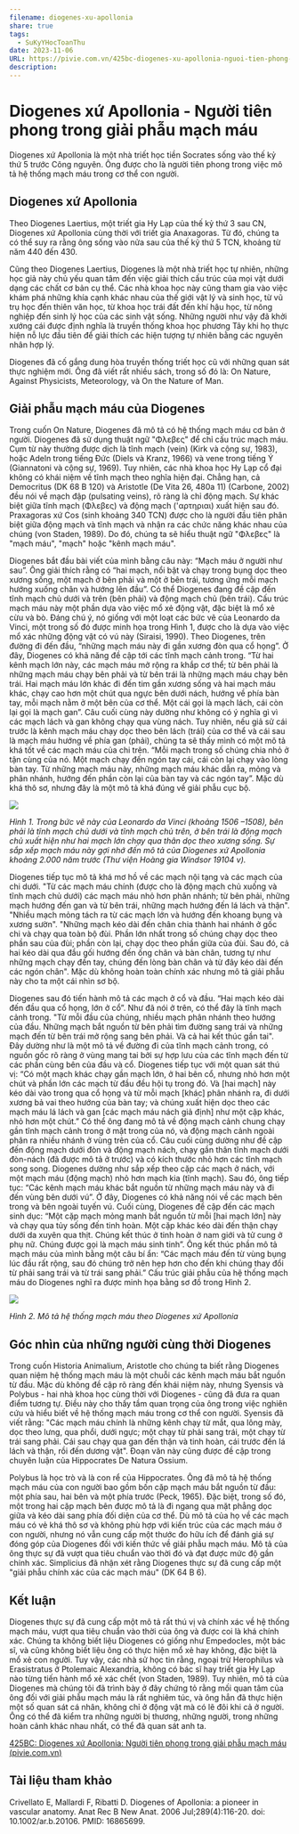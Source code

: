 ```yaml
---
filename: diogenes-xu-apollonia
share: true
tags:
  - SuKyYHocToanThu
date: 2023-11-06
URL: https://pivie.com.vn/425bc-diogenes-xu-apollonia-nguoi-tien-phong-trong-giai-phau-mach-mau.htm
description: 
---
```


# Diogenes xứ Apollonia - Người tiên phong trong giải phẫu mạch máu

Diogenes xứ Apollonia là một nhà triết học tiền Socrates sống vào thế kỷ thứ 5 trước Công nguyên. Ông được cho là người tiên phong trong việc mô tả hệ thống mạch máu trong cơ thể con người.

## Diogenes xứ Apollonia
Theo Diogenes Laertius, một triết gia Hy Lạp của thế kỷ thứ 3 sau CN, Diogenes xứ Apollonia cùng thời với triết gia Anaxagoras. Từ đó, chúng ta có thể suy ra rằng ông sống vào nửa sau của thế kỷ thứ 5 TCN, khoảng từ năm 440 đến 430.

Cũng theo Diogenes Laertius, Diogenes là một nhà triết học tự nhiên, những học giả này chủ yếu quan tâm đến việc giải thích cấu trúc của mọi vật dưới dạng các chất cơ bản cụ thể. Các nhà khoa học này cũng tham gia vào việc khám phá những khía cạnh khác nhau của thế giới vật lý và sinh học, từ vũ trụ học đến thiên văn học, từ khoa học trái đất đến khí hậu học, từ nông nghiệp đến sinh lý học của các sinh vật sống. Những người như vậy đã khởi xướng cái được định nghĩa là truyền thống khoa học phương Tây khi họ thực hiện nỗ lực đầu tiên để giải thích các hiện tượng tự nhiên bằng các nguyên nhân hợp lý.

Diogenes đã cố gắng dung hòa truyền thống triết học cũ với những quan sát thực nghiệm mới. Ông đã viết rất nhiều sách, trong số đó là: On Nature, Against Physicists, Meteorology, và On the Nature of Man.

## Giải phẫu mạch máu của Diogenes
Trong cuốn On Nature, Diogenes đã mô tả có hệ thống mạch máu cơ bản ở người. Diogenes đã sử dụng thuật ngữ "Φλεβες" để chỉ cấu trúc mạch máu. Cụm từ này thường được dịch là tĩnh mạch (vein) (Kirk và cộng sự, 1983), hoặc Adeln trong tiếng Đức (Diels và Kranz, 1966) và vene trong tiếng Ý (Giannatoni và cộng sự, 1969). Tuy nhiên, các nhà khoa học Hy Lạp cổ đại không có khái niệm về tĩnh mạch theo nghĩa hiện đại. Chẳng hạn, cả Democritus (DK 68 B 120) và Aristotle (De Vita 26, 480a 11) (Carbone, 2002) đều nói về mạch đập (pulsating veins), rõ ràng là chỉ động mạch. Sự khác biệt giữa tĩnh mạch (Φλεβες) và động mạch ('αρτηριαι) xuất hiện sau đó. Praxagoras xứ Cos (sinh khoảng 340 TCN) được cho là người đầu tiên phân biệt giữa động mạch và tĩnh mạch và nhận ra các chức năng khác nhau của chúng (von Staden, 1989). Do đó, chúng ta sẽ hiểu thuật ngữ "Φλεβες" là "mạch máu", "mạch" hoặc "kênh mạch máu".

Diogenes bắt đầu bài viết của mình bằng câu này: “Mạch máu ở người như sau”. Ông giải thích rằng có “hai mạch, nổi bật và chạy trong bụng dọc theo xương sống, một mạch ở bên phải và một ở bên trái, tương ứng mỗi mạch hướng xuống chân và hướng lên đầu”. Có thể Diogenes đang đề cập đến tĩnh mạch chủ dưới và trên (bên phải) và động mạch chủ (bên trái). Cấu trúc mạch máu này một phần dựa vào việc mổ xẻ động vật, đặc biệt là mổ xẻ cừu và bò. Đáng chú ý, nó giống với một loạt các bức vẽ của Leonardo da Vinci, một trong số đó được minh họa trong Hình 1, được cho là dựa vào việc mổ xác những động vật có vú này (Siraisi, 1990). Theo Diogenes, trên đường đi đến đầu, “những mạch máu này đi gần xương đòn qua cổ họng”. Ở đây, Diogenes có khả năng đề cập tới các tĩnh mạch cảnh trong. “Từ hai kênh mạch lớn này, các mạch máu mở rộng ra khắp cơ thể; từ bên phải là những mạch máu chạy bên phải và từ bên trái là những mạch máu chạy bên trái. Hai mạch máu lớn khác đi đến tim gần xương sống và hai mạch máu khác, chạy cao hơn một chút qua ngực bên dưới nách, hướng về phía bàn tay, mỗi mạch nằm ở một bên của cơ thể. Một cái gọi là mạch lách, cái còn lại gọi là mạch gan”. Câu cuối cùng này dường như không có ý nghĩa gì vì các mạch lách và gan không chạy qua vùng nách. Tuy nhiên, nếu giả sử cái trước là kênh mạch máu chạy dọc theo bên lách (trái) của cơ thể và cái sau là mạch máu hướng về phía gan (phải), chúng ta sẽ thấy mình có một mô tả khá tốt về các mạch máu của chi trên. “Mỗi mạch trong số chúng chia nhỏ ở tận cùng của nó. Một mạch chạy đến ngón tay cái, cái còn lại chạy vào lòng bàn tay. Từ những mạch máu này, những mạch máu khác dẫn ra, mỏng và phân nhánh, hướng đến phần còn lại của bàn tay và các ngón tay”. Mặc dù khá thô sơ, nhưng đây là một mô tả khá đúng về giải phẫu cục bộ.

![](https://i.imgur.com/I99CR6w.png)


*Hình 1. Trong bức vẽ này của Leonardo da Vinci (khoảng 1506 –1508), bên phải là tĩnh mạch chủ dưới và tĩnh mạch chủ trên, ở bên trái là động mạch chủ xuất hiện như hai mạch lớn chạy qua thân dọc theo xương sống. Sự sắp xếp mạch máu này gợi nhớ đến mô tả của Diogenes xứ Apollonia khoảng 2.000 năm trước (Thư viện Hoàng gia Windsor 19104 v).*

Diogenes tiếp tục mô tả khá mơ hồ về các mạch nội tạng và các mạch của chi dưới. "Từ các mạch máu chính (được cho là động mạch chủ xuống và tĩnh mạch chủ dưới) các mạch máu nhỏ hơn phân nhánh; từ bên phải, những mạch hướng đến gan và từ bên trái, những mạch hướng đến lá lách và thận". "Nhiều mạch mỏng tách ra từ các mạch lớn và hướng đến khoang bụng và xương sườn". "Những mạch kéo dài đến chân chia thành hai nhánh ở gốc chi và chạy qua toàn bộ đùi. Phần lớn nhất trong số chúng chạy dọc theo phần sau của đùi; phần còn lại, chạy dọc theo phần giữa của đùi. Sau đó, cả hai kéo dài qua đầu gối hướng đến ống chân và bàn chân, tương tự như những mạch chạy đến tay, chúng đến lòng bàn chân và từ đây kéo dài đến các ngón chân". Mặc dù không hoàn toàn chính xác nhưng mô tả giải phẫu này cho ta một cái nhìn sơ bộ.

Diogenes sau đó tiến hành mô tả các mạch ở cổ và đầu. “Hai mạch kéo dài đến đầu qua cổ họng, lớn ở cổ”. Như đã nói ở trên, có thể đây là tĩnh mạch cảnh trong. "Từ mỗi đầu của chúng, nhiều mạch phân nhánh theo hướng của đầu. Những mạch bắt nguồn từ bên phải tìm đường sang trái và những mạch đến từ bên trái mở rộng sang bên phải. Và cả hai kết thúc gần tai". Đây dường như là một mô tả về đường đi của tĩnh mạch cảnh trong, có nguồn gốc rõ ràng ở vùng mang tai bởi sự hợp lưu của các tĩnh mạch đến từ các phần cùng bên của đầu và cổ. Diogenes tiếp tục với một quan sát thú vị: “Có một mạch khác chạy gần mạch lớn, ở hai bên cổ, nhưng nhỏ hơn một chút và phần lớn các mạch từ đầu đều hội tụ trong đó. Và [hai mạch] này kéo dài vào trong qua cổ họng và từ mỗi mạch [khác] phân nhánh ra, đi dưới xương bả vai theo hướng của bàn tay; và chúng xuất hiện dọc theo các mạch máu lá lách và gan [các mạch máu nách giả định] như một cặp khác, nhỏ hơn một chút.” Có thể ông đang mô tả về động mạch cảnh chung chạy gần tĩnh mạch cảnh trong ở mặt trong của nó, và động mạch cảnh ngoài phân ra nhiều nhánh ở vùng trên của cổ. Câu cuối cùng dường như đề cập đến động mạch dưới đòn và động mạch nách, chạy gần thân tĩnh mạch dưới đòn-nách (đã được mô tả ở trước) và có kích thước nhỏ hơn các tĩnh mạch song song. Diogenes dường như sắp xếp theo cặp các mạch ở nách, với một mạch máu (động mạch) nhỏ hơn mạch kia (tĩnh mạch). Sau đó, ông tiếp tục: “Các kênh mạch máu khác bắt nguồn từ những mạch máu này và đi đến vùng bên dưới vú”. Ở đây, Diogenes có khả năng nói về các mạch bên trong và bên ngoài tuyến vú. Cuối cùng, Diogenes đề cập đến các mạch sinh dục: “Một cặp mạch mỏng manh bắt nguồn từ mỗi [hai mạch lớn] này và chạy qua tủy sống đến tinh hoàn. Một cặp khác kéo dài đến thận chạy dưới da xuyên qua thịt. Chúng kết thúc ở tinh hoàn ở nam giới và tử cung ở phụ nữ. Chúng được gọi là mạch máu sinh tinh”. Ông kết thúc phần mô tả mạch máu của mình bằng một câu bí ẩn: “Các mạch máu đến từ vùng bụng lúc đầu rất rộng, sau đó chúng trở nên hẹp hơn cho đến khi chúng thay đổi từ phải sang trái và từ trái sang phải.” Cấu trúc giải phẫu của hệ thống mạch máu do Diogenes nghĩ ra được minh họa bằng sơ đồ trong Hình 2.
 
![](https://i.imgur.com/Q8txDv4.png)


*Hình 2. Mô tả hệ thống mạch máu theo Diogenes xứ Apollonia*

## Góc nhìn của những người cùng thời Diogenes
Trong cuốn Historia Animalium, Aristotle cho chúng ta biết rằng Diogenes quan niệm hệ thống mạch máu là một chuỗi các kênh mạch máu bắt nguồn từ đầu. Mặc dù không đề cập rõ ràng đến khái niệm này, nhưng Syensis và Polybus - hai nhà khoa học cùng thời với Diogenes - cũng đã đưa ra quan điểm tương tự. Điều này cho thấy tầm quan trọng của ông trong việc nghiên cứu và hiểu biết về hệ thống mạch máu trong cơ thể con người. Syensis đã viết rằng: "Các mạch máu chính là những kênh chạy từ mắt, qua lông mày, dọc theo lưng, qua phổi, dưới ngực; một chạy từ phải sang trái, một chạy từ trái sang phải. Cái sau chạy qua gan đến thận và tinh hoàn, cái trước đến lá lách và thận, rồi đến dương vật". Đoạn văn này cũng được đề cập trong chuyên luận của Hippocrates De Natura Ossium.

Polybus là học trò và là con rể của Hippocrates. Ông đã mô tả hệ thống mạch máu của con người bao gồm bốn cặp mạch máu bắt nguồn từ đầu: một phía sau, hai bên và một phía trước (Peck, 1965). Đặc biệt, trong số đó, một trong hai cặp mạch bên được mô tả là đi ngang qua mặt phẳng dọc giữa và kéo dài sang phía đối diện của cơ thể. Dù mô tả của họ về các mạch máu có vẻ khá thô sơ và không phù hợp với kiến trúc của các mạch máu ở con người, nhưng nó vẫn cung cấp một thước đo hữu ích để đánh giá sự đóng góp của Diogenes đối với kiến thức về giải phẫu mạch máu. Mô tả của ông thực sự đã vượt qua tiêu chuẩn vào thời đó và đạt được mức độ gần chính xác. Simplicius đã nhận xét rằng Diogenes thực sự đã cung cấp một "giải phẫu chính xác của các mạch máu" (DK 64 B 6).

## Kết luận
Diogenes thực sự đã cung cấp một mô tả rất thú vị và chính xác về hệ thống mạch máu, vượt qua tiêu chuẩn vào thời của ông và được coi là khá chính xác. Chúng ta không biết liệu Diogenes có giống như Empedocles, một bác sĩ, và cũng không biết liệu ông có thực hiện mổ xẻ hay không, đặc biệt là mổ xẻ con người. Tuy vậy, các nhà sử học tin rằng, ngoại trừ Herophilus và Erasistratus ở Ptolemaic Alexandria, không có bác sĩ hay triết gia Hy Lạp nào từng tiến hành mổ xẻ xác chết (von Staden, 1989). Tuy nhiên, mô tả của Diogenes mà chúng tôi đã trình bày ở đây chứng tỏ rằng mối quan tâm của ông đối với giải phẫu mạch máu là rất nghiêm túc, và ông hẳn đã thực hiện một số quan sát cá nhân, không chỉ ở động vật mà có lẽ đôi khi cả ở người. Ông có thể đã kiểm tra những người bị thương, những người, trong những hoàn cảnh khác nhau nhất, có thể đã quan sát anh ta. 

[425BC: Diogenes xứ Apollonia: Người tiên phong trong giải phẫu mạch máu (pivie.com.vn)](https://pivie.com.vn/425bc-diogenes-xu-apollonia-nguoi-tien-phong-trong-giai-phau-mach-mau.htm)
## Tài liệu tham khảo

Crivellato E, Mallardi F, Ribatti D. Diogenes of Apollonia: a pioneer in vascular anatomy. Anat Rec B New Anat. 2006 Jul;289(4):116-20. doi: 10.1002/ar.b.20106. PMID: 16865699.
